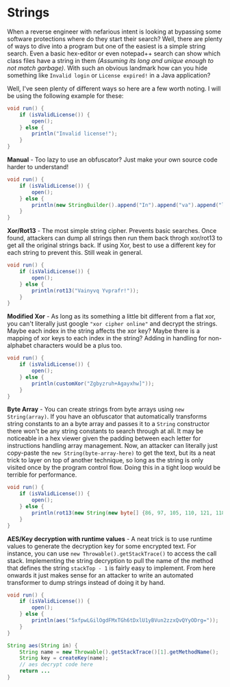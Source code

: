 # Strings

When a reverse engineer with nefarious intent is looking at bypassing some software protections where do they start their search? Well, there are plenty of ways to dive into a program but one of the easiest is a simple string search. Even a basic hex-editor or even notepad++ search can show which class files have a string in them _(Assuming its long and unique enough to not match garbage)_. With such an obvious landmark how can you hide something like `Invalid login` or `License expired!` in a Java application?

Well, I've seen plenty of different ways so here are a few worth noting. I will be using the following example for these:

```java
void run() {
	if (isValidLicense()) {
		open();
	} else {
		println("Invalid license!");
	}
}
```

**Manual** - Too lazy to use an obfuscator? Just make your own source code harder to understand!

```java
void run() {
	if (isValidLicense()) {
		open();
	} else {
		println(new StringBuilder().append("In").append("va").append("li").append("d l").append("ic").append("en").append("se!").toString());
	}
}
```

**Xor/Rot13** - The most simple string cipher. Prevents basic searches. Once found, attackers can dump all strings then run them back throgh xor/rot13 to get all the original strings back. If using Xor, best to use a different key for each string to prevent this. Still weak in general.

```java
void run() {
	if (isValidLicense()) {
		open();
	} else {
		println(rot13("Vainyvq Yvprafr!"));
	}
}
```

**Modified Xor** - As long as its something a little bit different from a flat xor, you can't literally just google `"xor cipher online"` and decrypt the strings. Maybe each index in the string affects the xor key? Maybe there is a mapping of xor keys to each index in the string? Adding in handling for non-alphabet characters would be a plus too.

```java
void run() {
	if (isValidLicense()) {
		open();
	} else {
		println(customXor("Zgbyzruh+Agayxhw]"));
	}
}
```

**Byte Array** - You can create strings from byte arrays using `new String(array)`. If you have an obfuscator that automatically transforms string constants to an a byte array and passes it to a `String` constructor there won't be any string constants to search through at all. It may be noticeable in a hex viewer given the padding between each letter for instructions handling array management. Now, an attacker can literally just copy-paste the `new String(byte-array-here)` to get the text, but its a neat trick to layer on top of another technique, so long as the string is only visited once by the program control flow. Doing this in a tight loop would be terrible for performance.

```java
void run() {
	if (isValidLicense()) {
		open();
	} else {
		println(rot13(new String(new byte[] {86, 97, 105, 110, 121, 118, 113, 32, 89, 118, 112, 114, 97, 102, 114, 33})));
	}
}
```

**AES/Key decryption with runtime values** - A neat trick is to use runtime values to generate the decryption key for some encrypted text. For instance, you can use `new Throwable().getStackTrace()` to access the call stack. Implementing the string decryption to pull the name of the method that defines the string `stackTop - 1` is fairly easy to implement. From here onwards it just makes sense for an attacker to write an automated transformer to dump strings instead of doing it by hand.

```java
void run() {
	if (isValidLicense()) {
		open();
	} else {
		println(aes("5xfpwLGilOgdFMxTGh6tDxlU1yBVun2zzxQvQYyODrg="));
	}
}

String aes(String in) {
    String name = new Throwable().getStackTrace()[1].getMethodName();
    String key = createKey(name);
    // aes decrypt code here
    return ...
}
```
